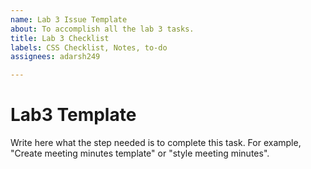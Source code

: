 ```yaml
---
name: Lab 3 Issue Template
about: To accomplish all the lab 3 tasks.
title: Lab 3 Checklist
labels: CSS Checklist, Notes, to-do
assignees: adarsh249

---
```


# Lab3 Template
Write here what the step needed is to complete this task. For example, "Create meeting minutes template" or "style meeting minutes".
